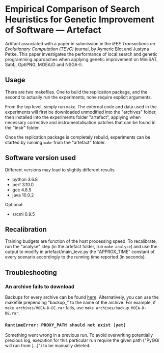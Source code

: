 # Empirical Comparison of Search Heuristics for Genetic Improvement of Software — Artefact

Artifact associated with a paper in submission in the _IEEE Transactions on Evolutionary Computation (TEVC)_ journal, by Aymeric Blot and Justyna Petke.
This paper investigates the performance of local search and genetic programming approaches when applying genetic improvement on MiniSAT, Sat4j, OptiPNG, MOEA/D and NSGA-II.

## Usage

There are two makefiles.
One to build the replication package, and the second to actually run the experiments; none require explicit arguments.

From the top level, simply run `make`.
The external code and data used in the experiments will first be downloaded unmodified into the "archives" folder, then installed into the experiments folder "artefact", applying when necessary corrective and instrumentalisation patches that can be found in the "instr" folder.

Once the replication package is completely rebuild, experiments can be started by running `make` from the "artefact" folder.


## Software version used

Different versions may lead to slightly different results.

- python 3.6.8
- perf 3.10.0
- gcc 4.8.5
- java 10.0.2

Optional:

- srcml 0.9.5


## Recalibration

Training budgets are function of the host processing speed.
To recalibrate, run the "analyse" step (in the artefact folder, run `make analyse`) and use the output to modify in artefact/main_tevc.py the "APPROX_TIME" constant of every scenario accordingly to the running time reported (in seconds).


## Troubleshooting

### An archive fails to download

Backups for every archive can be found [here](https://github.com/bloa/tevc_2020_artefact/releases/tag/v1.0-archives).
Alternatively, you can use the makefile prepending "backup_" to the name of the archive.
For example, if `make archives/MOEA-D-DE.rar` fails, use `make archives/backup_MOEA-D-DE.rar`.

### `RuntimeError: PROXY_PATH should not exist (yet)`

Something went wrong in a previous run.
To avoid overwriting potentially precious log, execution for this particular run require the given path ("PyGGI will run from [...]") to be manually deleted.

